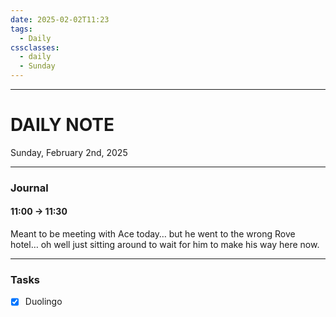 ```yaml
---
date: 2025-02-02T11:23
tags:
  - Daily
cssclasses:
  - daily 
  - Sunday
---
```

---
# DAILY NOTE
Sunday, February 2nd, 2025
***
### Journal
#### 11:00 → 11:30
Meant to be meeting with Ace today… but he went to the wrong Rove hotel… oh well just sitting around to wait for him to make his way here now.

***
### Tasks
- [x] Duolingo
